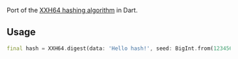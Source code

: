 Port of the [XXH64 hashing algorithm](https://github.com/Cyan4973/xxHash/) in Dart.

## Usage
```dart
final hash = XXH64.digest(data: 'Hello hash!', seed: BigInt.from(123456));
```